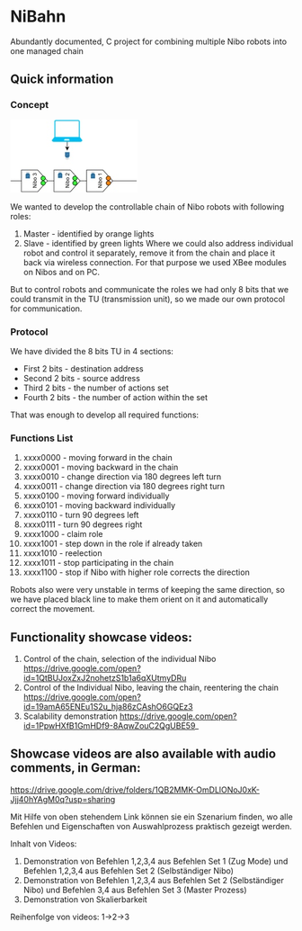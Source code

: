 # NiBahn
Abundantly documented, C project for combining multiple Nibo robots into one managed chain

## Quick information 

### Concept

![Concept](https://github.com/Alexandr-Petrov/NiBahn/blob/master/images/idea.jpg)

We wanted to develop the controllable chain of Nibo robots with following roles:
1. Master - identified by orange lights
2. Slave - identified by green lights
Where we could also address individual robot and control it separately, remove it from the chain and place it back via wireless connection.
For that purpose we used XBee modules on Nibos and on PC.

But to control robots and communicate the roles we had only 8 bits that we could transmit in the TU (transmission unit), so we made our own protocol for communication.

### Protocol

We have divided the 8 bits TU in 4 sections:

- First 2 bits - destination address
- Second 2 bits - source address
- Third 2 bits - the number of actions set
- Fourth 2 bits - the number of action within the set

That was enough to develop all required functions:

### Functions List
1. xxxx0000 - moving forward in the chain
2. xxxx0001 - moving backward in the chain
3. xxxx0010 - change direction via 180 degrees left turn
4. xxxx0011 - change direction via 180 degrees right turn
5. xxxx0100 - moving forward individually
6. xxxx0101 - moving backward individually
7. xxxx0110 - turn 90 degrees left
8. xxxx0111 - turn 90 degrees right
9. xxxx1000 - claim role
10. xxxx1001 - step down in the role if already taken
11. xxxx1010 - reelection
12. xxxx1011 - stop participating in the chain
13. xxxx1100 - stop if Nibo with higher role corrects the direction

Robots also were very unstable in terms of keeping the same direction, so we have placed black line to make them orient on it and automatically correct the movement.

## Functionality showcase videos:

1. Control of the chain, selection of the individual Nibo https://drive.google.com/open?id=1QtBUJoxZxJ2nohetzS1b1a6qXUtmyDRu
2. Control of the Individual Nibo, leaving the chain, reentering the chain https://drive.google.com/open?id=19amA65ENEu1S2u_hja86zCAshO6GQEz3
3. Scalability demonstration https://drive.google.com/open?id=1PpwHXfB1GmHDf9-8AqwZouC2QgUBE59_

## Showcase videos are also available with audio comments, in German:
 
https://drive.google.com/drive/folders/1QB2MMK-OmDLlONoJ0xK-Jjj40hYAgM0q?usp=sharing

Mit Hilfe von oben stehendem Link können sie ein Szenarium finden, wo alle Befehlen und Eigenschaften von Auswahlprozess praktisch gezeigt werden.

Inhalt von Videos:
1. Demonstration von Befehlen 1,2,3,4 aus Befehlen Set 1 (Zug Mode) und Befehlen 1,2,3,4 aus Befehlen Set 2 (Selbständiger Nibo)
2. Demonstration von Befehlen 1,2,3,4 aus Befehlen Set 2 (Selbständiger Nibo) und Befehlen 3,4 aus Befehlen Set 3 (Master Prozess)
3. Demonstration von Skalierbarkeit

Reihenfolge von videos:
1->2->3
